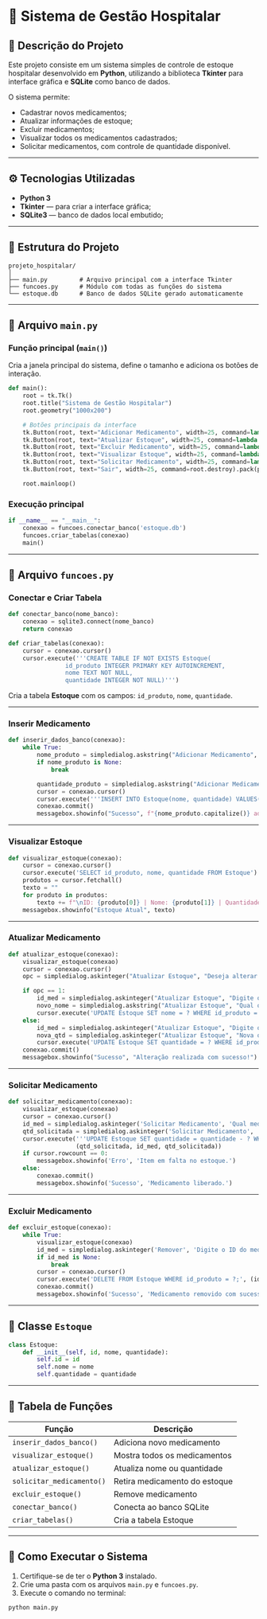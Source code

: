 # 🏥 Sistema de Gestão Hospitalar

## 📘 Descrição do Projeto

Este projeto consiste em um sistema simples de controle de estoque hospitalar desenvolvido em **Python**, utilizando a biblioteca **Tkinter** para interface gráfica e **SQLite** como banco de dados.

O sistema permite:

- Cadastrar novos medicamentos;
- Atualizar informações de estoque;
- Excluir medicamentos;
- Visualizar todos os medicamentos cadastrados;
- Solicitar medicamentos, com controle de quantidade disponível.

---

## ⚙️ Tecnologias Utilizadas

- **Python 3**
- **Tkinter** — para criar a interface gráfica;
- **SQLite3** — banco de dados local embutido;

---

## 🧩 Estrutura do Projeto

```
projeto_hospitalar/
│
├── main.py         # Arquivo principal com a interface Tkinter
├── funcoes.py      # Módulo com todas as funções do sistema
└── estoque.db      # Banco de dados SQLite gerado automaticamente
```

---

## 📄 Arquivo `main.py`

### Função principal (`main()`)

Cria a janela principal do sistema, define o tamanho e adiciona os botões de interação.

```python
def main():
    root = tk.Tk()
    root.title("Sistema de Gestão Hospitalar")
    root.geometry("1000x200")

    # Botões principais da interface
    tk.Button(root, text="Adicionar Medicamento", width=25, command=lambda: funcoes.inserir_dados_banco(conexao)).pack(pady=5)
    tk.Button(root, text="Atualizar Estoque", width=25, command=lambda: funcoes.atualizar_estoque(conexao)).pack(pady=5)
    tk.Button(root, text="Excluir Medicamento", width=25, command=lambda: funcoes.excluir_estoque(conexao)).pack(pady=5)
    tk.Button(root, text="Visualizar Estoque", width=25, command=lambda: funcoes.visualizar_estoque(conexao)).pack(pady=5)
    tk.Button(root, text="Solicitar Medicamento", width=25, command=lambda: funcoes.solicitar_medicamento(conexao)).pack(pady=5)
    tk.Button(root, text="Sair", width=25, command=root.destroy).pack(pady=20)

    root.mainloop()
```

### Execução principal

```python
if __name__ == "__main__":
    conexao = funcoes.conectar_banco('estoque.db')
    funcoes.criar_tabelas(conexao)
    main()
```

---

## 📄 Arquivo `funcoes.py`

### Conectar e Criar Tabela

```python
def conectar_banco(nome_banco):
    conexao = sqlite3.connect(nome_banco)
    return conexao

def criar_tabelas(conexao):
    cursor = conexao.cursor()
    cursor.execute('''CREATE TABLE IF NOT EXISTS Estoque(
                id_produto INTEGER PRIMARY KEY AUTOINCREMENT,
                nome TEXT NOT NULL,
                quantidade INTEGER NOT NULL)''')
```
Cria a tabela **Estoque** com os campos: `id_produto`, `nome`, `quantidade`.

---

### Inserir Medicamento

```python
def inserir_dados_banco(conexao):
    while True:
        nome_produto = simpledialog.askstring("Adicionar Medicamento", "Digite o nome do medicamento (ou Cancelar para sair):")
        if nome_produto is None:
            break    

        quantidade_produto = simpledialog.askstring("Adicionar Medicamento", f"Digite a quantidade de {nome_produto}:")
        cursor = conexao.cursor()
        cursor.execute('''INSERT INTO Estoque(nome, quantidade) VALUES(?, ?)''', (nome_produto.capitalize(), quantidade_produto))
        conexao.commit()
        messagebox.showinfo("Sucesso", f"{nome_produto.capitalize()} adicionado com sucesso!")
```

---

### Visualizar Estoque

```python
def visualizar_estoque(conexao):
    cursor = conexao.cursor()
    cursor.execute('SELECT id_produto, nome, quantidade FROM Estoque')
    produtos = cursor.fetchall()
    texto = ""
    for produto in produtos:
        texto += f"\nID: {produto[0]} | Nome: {produto[1]} | Quantidade: {produto[2]}\n"
    messagebox.showinfo("Estoque Atual", texto)
```

---

### Atualizar Medicamento

```python
def atualizar_estoque(conexao):
    visualizar_estoque(conexao)
    cursor = conexao.cursor()
    opc = simpledialog.askinteger("Atualizar Estoque", "Deseja alterar o nome (1) ou quantidade (2)?")

    if opc == 1:
        id_med = simpledialog.askinteger("Atualizar Estoque", "Digite o ID do medicamento:")
        novo_nome = simpledialog.askstring("Atualizar Estoque", "Qual o novo nome?")
        cursor.execute('UPDATE Estoque SET nome = ? WHERE id_produto = ?', (novo_nome, id_med))
    else:
        id_med = simpledialog.askinteger("Atualizar Estoque", "Digite o ID do medicamento:")
        nova_qtd = simpledialog.askinteger("Atualizar Estoque", "Nova quantidade:")
        cursor.execute('UPDATE Estoque SET quantidade = ? WHERE id_produto = ?', (nova_qtd, id_med))
    conexao.commit()
    messagebox.showinfo("Sucesso", "Alteração realizada com sucesso!")
```

---

### Solicitar Medicamento

```python
def solicitar_medicamento(conexao):
    visualizar_estoque(conexao)
    cursor = conexao.cursor()
    id_med = simpledialog.askinteger('Solicitar Medicamento', 'Qual medicamento deseja solicitar (ID)?')
    qtd_solicitada = simpledialog.askinteger('Solicitar Medicamento', 'Quantidade desejada:')
    cursor.execute('''UPDATE Estoque SET quantidade = quantidade - ? WHERE id_produto = ? AND quantidade >= ?;''',
                   (qtd_solicitada, id_med, qtd_solicitada))
    if cursor.rowcount == 0:
        messagebox.showinfo('Erro', 'Item em falta no estoque.')
    else:
        conexao.commit()
        messagebox.showinfo('Sucesso', 'Medicamento liberado.')
```

---

### Excluir Medicamento

```python
def excluir_estoque(conexao):
    while True:
        visualizar_estoque(conexao)
        id_med = simpledialog.askinteger('Remover', 'Digite o ID do medicamento que deseja remover:')
        if id_med is None:
            break
        cursor = conexao.cursor()
        cursor.execute('DELETE FROM Estoque WHERE id_produto = ?;', (id_med,))
        conexao.commit()
        messagebox.showinfo('Sucesso', 'Medicamento removido com sucesso!')
```

---

## 🧠 Classe `Estoque`

```python
class Estoque:
    def __init__(self, id, nome, quantidade):
        self.id = id
        self.nome = nome
        self.quantidade = quantidade
```

---

## 🧾 Tabela de Funções

| Função                    | Descrição                     |
| ------------------------- | ----------------------------- |
| `inserir_dados_banco()`   | Adiciona novo medicamento     |
| `visualizar_estoque()`    | Mostra todos os medicamentos  |
| `atualizar_estoque()`     | Atualiza nome ou quantidade   |
| `solicitar_medicamento()` | Retira medicamento do estoque |
| `excluir_estoque()`       | Remove medicamento            |
| `conectar_banco()`        | Conecta ao banco SQLite       |
| `criar_tabelas()`         | Cria a tabela Estoque         |

---

## 🚀 Como Executar o Sistema

1. Certifique-se de ter o **Python 3** instalado.
2. Crie uma pasta com os arquivos `main.py` e `funcoes.py`.
3. Execute o comando no terminal:

```bash
python main.py
```
